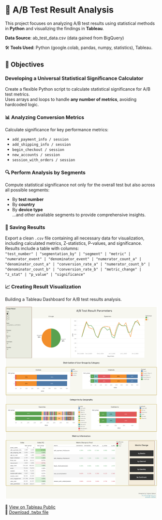 # 🧪 A/B Test Result Analysis

This project focuses on analyzing A/B test results using statistical methods in **Python** and visualizing the findings in **Tableau**.


**Data Source**: ab_test_data.csv (data gained from BigQuery)

🛠️ **Tools Used**: Python (google.colab, pandas, numpy, statistics), Tableau.


## 🎯 Objectives

### **Developing a Universal Statistical Significance Calculator**
Create a flexible Python script to calculate statistical significance for A/B test metrics.  
Uses arrays and loops to handle **any number of metrics**, avoiding hardcoded logic.


### 📊 **Analyzing Conversion Metrics**
Calculate significance for key performance metrics:  
- `add_payment_info / session`  
- `add_shipping_info / session`  
- `begin_checkout / session`  
- `new_accounts / session`  
- `session_with_orders / session`


### 🔍 **Perform Analysis by Segments**
Compute statistical significance not only for the overall test but also across all possible segments:  
- By **test number**  
- By **country**  
- By **device type**  
…and other available segments to provide comprehensive insights.


### 💾 **Saving Results**
Export a clean `.csv` file containing all necessary data for visualization, including calculated metrics, Z-statistics, P-values, and significance.  
Results include a table with columns:  
 `"test_number" | "segmentation_by" | "segment" | "metric" | "numerator_event" | "denominator_event" | "numerator_count_a" | "denominator_count_a" | "conversion_rate_a" | "numerator_count_b" | "denominator_count_b" | "conversion_rate_b" | "metric_change" | "z_stat" | "p_value" | "significance"`


### 📈 **Creating Result Visualization**
Building a Tableau Dashboard for A/B test results analysis.

![Dashboard Preview](AB_Test_Result_Parameters.png)  

🔗 [View on Tableau Public](https://public.tableau.com/views/ABTestResultParametersDashboard/ABTestResultParameters?:language=en-US&:sid=&:redirect=auth&:display_count=n&:origin=viz_share_link)  
📁 [Download .twbx file](AB_Test_Result_Parameters_Dashboard.twbx)



